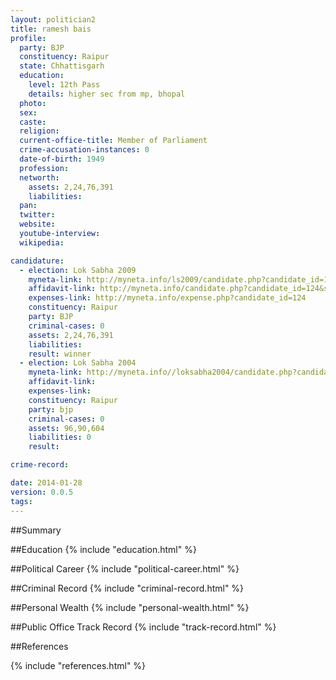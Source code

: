 ```yaml
---
layout: politician2
title: ramesh bais
profile: 
  party: BJP
  constituency: Raipur
  state: Chhattisgarh
  education: 
    level: 12th Pass
    details: higher sec from mp, bhopal
  photo: 
  sex: 
  caste: 
  religion: 
  current-office-title: Member of Parliament
  crime-accusation-instances: 0
  date-of-birth: 1949
  profession: 
  networth: 
    assets: 2,24,76,391
    liabilities: 
  pan: 
  twitter: 
  website: 
  youtube-interview: 
  wikipedia: 

candidature: 
  - election: Lok Sabha 2009
    myneta-link: http://myneta.info/ls2009/candidate.php?candidate_id=124
    affidavit-link: http://myneta.info/candidate.php?candidate_id=124&scan=original
    expenses-link: http://myneta.info/expense.php?candidate_id=124
    constituency: Raipur 
    party: BJP
    criminal-cases: 0
    assets: 2,24,76,391
    liabilities: 
    result: winner 
  - election: Lok Sabha 2004
    myneta-link: http://myneta.info//loksabha2004/candidate.php?candidate_id=963
    affidavit-link: 
    expenses-link: 
    constituency: Raipur 
    party: bjp
    criminal-cases: 0
    assets: 96,90,604
    liabilities: 0
    result:  

crime-record: 

date: 2014-01-28
version: 0.0.5
tags: 
---
```

##Summary


##Education
{% include "education.html" %}


##Political Career
{% include "political-career.html" %}


##Criminal Record
{% include "criminal-record.html" %}


##Personal Wealth
{% include "personal-wealth.html" %}


##Public Office Track Record
{% include "track-record.html" %}


##References


{% include "references.html" %}